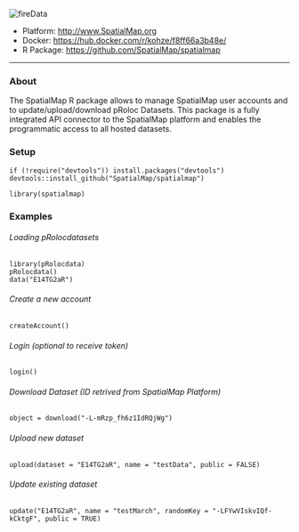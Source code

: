 ![fireData](http://frapbot.kohze.com/SpatialMaps/SpatialMap_cover.jpg)
- Platform: http://www.SpatialMap.org 
- Docker: https://hub.docker.com/r/kohze/f8ff66a3b48e/
- R Package: https://github.com/SpatialMap/spatialmap

---

### About
The SpatialMap R package allows to manage SpatialMap user accounts and to update/upload/download pRoloc Datasets. This package is a fully integrated API connector to the SpatialMap platform and enables the programmatic access to all hosted datasets. 

### Setup
```
if (!require("devtools")) install.packages("devtools")
devtools::install_github("SpatialMap/spatialmap")

library(spatialmap)
```

### Examples
###### Loading pRolocdatasets
```
library(pRolocdata)
pRolocdata()
data("E14TG2aR")
```
###### Create a new account
```
createAccount()
```
###### Login (optional to receive token)
```
login()
```
###### Download Dataset (ID retrived from SpatialMap Platform)
```
object = download("-L-mRzp_fh6z1IdRQjWg")
```
###### Upload new dataset
```
upload(dataset = "E14TG2aR", name = "testData", public = FALSE)
```
###### Update existing dataset
```
update("E14TG2aR", name = "testMarch", randomKey = "-LFYwVIskvIQf-kCktgF", public = TRUE)
```
